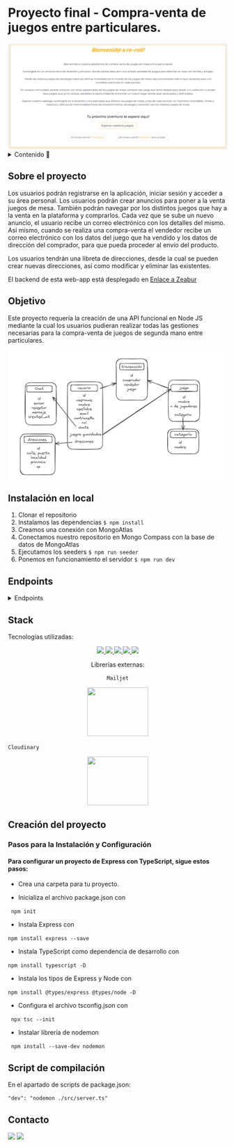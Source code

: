 # Proyecto final - Compra-venta de juegos entre particulares.

<img src="./src/assets/Home.png" alt="">

<details>
  <summary>Contenido 📝</summary>
  <ol>
    <li><a href="#sobre-el-proyecto">Sobre el proyecto</a></li>
    <li><a href="#objetivo">Objetivo</a></li>
    <li><a href="#instalación-en-local">Instalación</a></li>
    <li><a href="#endpoints">Endpoints</a></li>
    <li><a href="#stack">Stack</a></li>
    <li><a href="#creación-del-proyecto">Creación del proyecto</a></li>
    <li><a href="#contacto">Contacto</a></li>

  </ol>
</details>

## Sobre el proyecto

Los usuarios podrán registrarse en la aplicación, iniciar sesión y acceder a su área personal. Los usuarios podrán crear anuncios para poner a la venta juegos de mesa. También podrán navegar por los distintos juegos que hay a la venta en la plataforma y comprarlos. Cada vez que se sube un nuevo anuncio, el usuario recibe un correo electrónico con los detalles del mismo. Así mismo, cuando se realiza una compra-venta el vendedor recibe un correo electrónico con los datos del juego que ha vendido y los datos de dirección del comprador, para que pueda proceder al envío del producto.

Los usuarios tendrán una libreta de direcciones, desde la cual se pueden crear nuevas direcciones, así como modificar y eliminar las existentes.

El backend de esta web-app está desplegado en [Enlace a Zeabur](https://reroll-back.zeabur.app/hello)

## Objetivo

Este proyecto requería la creación de una API funcional en Node JS mediante la cual los usuarios pudieran realizar todas las gestiones necesarias para la compra-venta de juegos de segunda mano entre particulares.

<img src="./src/assets/diagramaReroll.png" alt="">

## Instalación en local

1. Clonar el repositorio
2. Instalamos las dependencias `$ npm install`
3. Creamos una conexión con MongoAtlas
4. Conectamos nuestro repositorio en Mongo Compass con la base de datos de MongoAtlas
5. Ejecutamos los seeders `$ npm run seeder`
6. Ponemos en funcionamiento el servidor `$ npm run dev`

## Endpoints

<details>
<summary>Endpoints</summary>

- AUTH

  - REGISTRO

            POST https://reroll-back.zeabur.app/api/auth/register

    body:

    ```js
        {
            "username": "example",
            "email": "example@gmail.com",
            "password": "princess"
        }
    ```

    Registro de usuario

  - LOGIN

          POST https://reroll-back.zeabur.app/api/auth/login

    body:

    ```js
        {
            "email": "example@gmail.com",
            "password": "princess"
        }
    ```

    Login de usuario

- USER

  - VER TODOS LOS USUARIOS

            GET https://reroll-back.zeabur.app/api/user

    El usuario tiene que ser admin para ver todos los usuarios {"email":"rerollgamesales@gmail.com", "password":"administrador"}

  - VER USUARIO

        GET https://reroll-back.zeabur.app/api/user/:username

    Se puede ver el perfil de un usuario concreto excluyendo datos sensibles como el email

  - ACTUALIZAR USUARIO

        PUT https://reroll-back.zeabur.app/api/user/:username

    body FORM-DATA:

        key: avatar type: file value: "example.jpg"

        key: description type: text value: "example text"

    El usuario podrá modificar su propio perfil, cambiando su descripción y la imagen de su avatar.

  - BORRAR USUARIO

        DELETE https://reroll-back.zeabur.app/api/user/:id

    El usuario deberá ser admin para poder borrar un usuario específico.
    {"email":"rerollgamesales@gmail.com", "password":"administrador"}

- GAME

  - VER TODOS LOS JUEGOS

        GET https://reroll-back.zeabur.app/api/game

    Vista de todos los juegos anunciados en la plataforma.

  - VISTA DETALLADA DE JUEGO

        GET https://reroll-back.zeabur.app/api/game/:id

    Vista detallada de un único juego anunciado en la plataforma.

  - CREAR JUEGO

        POST https://reroll-back.zeabur.app/api/game

    body FORM-DATA:

        key: name type: text value: "exampleName"

        key: description type: text value: "example description"

        key: playersMin type: text value: 2

        key: playersMax type: text value: 4

        key: category type: text value: "example category"

        key: price type: text value: 50

        key: image1 type: file value: "example1.jpg"

        key: image2 type: file value: "example2.jpg"

        key: image3 type: file value: "example3.jpg"

    Creación de un nuevo anuncio.

  - ACTUALIZAR JUEGO

        PUT https://reroll-back.zeabur.app/api/game/:id

    body FORM-DATA:

        key: name type: text value: "exampleName"

        key: description type: text value: "example description"

        key: playersMin type: text value: 2

        key: playersMax type: text value: 4

        key: category type: text value: "example category"

        key: price type: text value: 50

        key: image1 type: file value: "example1.jpg"

        key: image2 type: file value: "example2.jpg"

        key: image3 type: file value: "example3.jpg"

    Edición de un anuncio existente. Sólo puede realizarlo el usuario propietario del anuncio.

  - BORRAR JUEGO

        DELETE https://reroll-back.zeabur.app/api/game/:id

    body:

    ```js
        {
            "reason": "el juego infringe nuestra política de anuncios"
        }
    ```

    Sólo usuario admin. Se borra un juego, indicándole el motivo por el que se ha borrado. Se le envía e-mail al anunciante con el motivo de la eliminación.

    {"email":"rerollgamesales@gmail.com", "password":"administrador"}

  - RESERVAR JUEGO

        PUT https://reroll-back.zeabur.app/api/game/reserve/:id

    Sólo puede ser realizado por el propietario del anuncio. Se marca un juego como Reservado, para informar a otros usuarios intenten comprarlo. Es bidireccional, se llama al mismo endpoint para eliminar la reserva.

  - VENDER JUEGO

        PUT https://reroll-back.zeabur.app/api/game/sell/:id

    Sólo puede ser realizado por el propietario del anuncio. Se marca un juego como Vendido, para evitar que otros usuarios intenten comprarlo. Es bidireccional, se llama al mismo endpoint para eliminar la venta.

- ADDRESS

  - VER DIRECCIONES DE USUARIO

            GET https://reroll-back.zeabur.app/api/address

    body:

    ```js
        {
        "name": "ExampleName",
        "lastName": "ExampleLastName",
        "streetAddress": "ExampleAddress",
        "city": "ExampleCity",
        "province": "ExampleProvince",
        "cp": 28080
        }
    ```

    Vista de todas las direcciones del usuario que está logado.

  - VISTA DETALLADA DE UNA DIRECCIÓN

        GET https://reroll-back.zeabur.app/api/address/:id

    Vista detallada de una única dirección del usuario que está logado.

  - CREAR DIRECCIÓN

        POST https://reroll-back.zeabur.app/api/address

    body:

    ```js
        {
        "name": "ExampleName",
        "lastName": "ExampleLastName",
        "streetAddress": "ExampleAddress",
        "city": "ExampleCity",
        "province": "ExampleProvince",
        "cp": 28080
        }
    ```

    Creación de una dirección del usuario que está logado.

  - ACTUALIZAR DIRECCIÓN

        PUT https://reroll-back.zeabur.app/api/address/:id

    body:

    ```js
        {
        "name": "ExampleName",
        "lastName": "ExampleLastName",
        "streetAddress": "ExampleAddress",
        "city": "ExampleCity",
        "province": "ExampleProvince",
        "cp": 28080
        }
    ```

    Actualización de una dirección del usuario que está logado.

    ```

    ```

  - BORRAR DIRECCIÓN

        DELETE https://reroll-back.zeabur.app/api/address/:id

    Solo usuario propietario de la dirección. Se borra la dirección seleccionada.

- CATEGORY

  - VER TODAS LAS CATEGORÍAS

        GET https://reroll-back.zeabur.app/api/category

    Vista de todas las categorías creadas en la plataforma para los distintos juegos.

  - CREAR CATEGORÍA

        POST https://reroll-back.zeabur.app/api/category

    body:

    ```js
        {
        "name": "ExampleCategory"
        }
    ```

    Sólo usuario admin. Creación de nuevas categorías.

    {"email":"rerollgamesales@gmail.com", "password":"administrador"}

- TRANSACTION

        POST https://reroll-back.zeabur.app/api/transaction

  body:

  ```js
      {
          "game": "6635f1ff346492f8f55f9ec8"
      }
  ```

  Se le pasa únicamente el id del Juego. El id del Comprador se recoge del token, y el id del Vendedor se recoge de la BBDD al buscar por el juego. Al realizar una transacción, se envía un correo electrónico al vendedor informándole de los datos (nombre y dirección) del usuario que ha realizado la compra.

    </details>

## Stack

Tecnologías utilizadas:

<div align="center">
<a href="https://www.mongodb.com/es">
<img src= "https://img.shields.io/badge/MongoDB-%234ea94b.svg?style=for-the-badge&logo=mongodb&logoColor=white"/>
</a>
<a href="https://www.expressjs.com/">
    <img src= "https://img.shields.io/badge/express.js-%23404d59.svg?style=for-the-badge&logo=express&logoColor=%2361DAFB"/>
</a>
<a href="https://nodejs.org/en/">
    <img src= "https://img.shields.io/badge/node.js-026E00?style=for-the-badge&logo=node.js&logoColor=white"/>
</a>
<a href="https://www.typescriptlang.org/">
    <img src= "https://img.shields.io/badge/TypeScript-007ACC?style=for-the-badge&logo=typescript&logoColor=white"/>
</a>
<a href="https://typeorm.io/">
    <img src= "https://img.shields.io/badge/mongoose-234ea94b?style=for-the-badge&logo=typeorm&logoColor=white"
    />
</a>

Librerías externas:

    Mailjet

<div align="center">
<a href="https://www.mailjet.com/es/"> 
<img src="https://logowik.com/content/uploads/images/mailjet980.logowik.com.webp" style="width: 10em; height: 8em;">
 </div>
 </a>
</div>

    Cloudinary

<div align="center">
<a href="https://cloudinary.com/"> 
<img src="https://logowik.com/content/uploads/images/cloudinary6366.logowik.com.webp" style="width: 10em; height: 8em;">
 </div>
 </a>
</div>

## Creación del proyecto

### Pasos para la Instalación y Configuración

#### Para configurar un proyecto de Express con TypeScript, sigue estos pasos:

- Crea una carpeta para tu proyecto.

- Inicializa el archivo package.json con

` npm init`

- Instala Express con

`npm install express --save`

- Instala TypeScript como dependencia de desarrollo con

`npm install typescript -D`

- Instala los tipos de Express y Node con

`npm install @types/express @types/node -D`

- Configura el archivo tsconfig.json con

` npx tsc --init`

- Instalar librería de nodemon

` npm install --save-dev nodemon`

## Script de compilación

En el apartado de scripts de package.json:

    "dev": "nodemon ./src/server.ts"

## Contacto

<a href = "mailto:aipachecogarcia@gmail.com
"><img src="https://img.shields.io/badge/Gmail-C6362C?style=for-the-badge&logo=gmail&logoColor=white" target="_blank"></a>
<a href="https://www.linkedin.com/in/anapachecogarcia/" target="_blank"><img src="https://img.shields.io/badge/-LinkedIn-%230077B5?style=for-the-badge&logo=linkedin&logoColor=white" target="_blank"></a>

</p>
